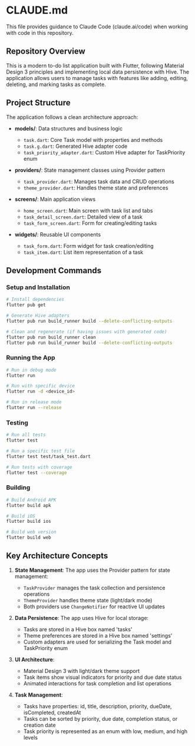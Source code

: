 # CLAUDE.md

This file provides guidance to Claude Code (claude.ai/code) when working with code in this repository.

## Repository Overview

This is a modern to-do list application built with Flutter, following Material Design 3 principles and implementing local data persistence with Hive. The application allows users to manage tasks with features like adding, editing, deleting, and marking tasks as complete.

## Project Structure

The application follows a clean architecture approach:

- **models/**: Data structures and business logic
  - `task.dart`: Core Task model with properties and methods
  - `task.g.dart`: Generated Hive adapter code
  - `task_priority_adapter.dart`: Custom Hive adapter for TaskPriority enum

- **providers/**: State management classes using Provider pattern
  - `task_provider.dart`: Manages task data and CRUD operations
  - `theme_provider.dart`: Handles theme state and preferences

- **screens/**: Main application views
  - `home_screen.dart`: Main screen with task list and tabs
  - `task_detail_screen.dart`: Detailed view of a task
  - `task_form_screen.dart`: Form for creating/editing tasks

- **widgets/**: Reusable UI components
  - `task_form.dart`: Form widget for task creation/editing
  - `task_item.dart`: List item representation of a task

## Development Commands

### Setup and Installation

```bash
# Install dependencies
flutter pub get

# Generate Hive adapters
flutter pub run build_runner build --delete-conflicting-outputs

# Clean and regenerate (if having issues with generated code)
flutter pub run build_runner clean
flutter pub run build_runner build --delete-conflicting-outputs
```

### Running the App

```bash
# Run in debug mode
flutter run

# Run with specific device
flutter run -d <device_id>

# Run in release mode
flutter run --release
```

### Testing

```bash
# Run all tests
flutter test

# Run a specific test file
flutter test test/task_test.dart

# Run tests with coverage
flutter test --coverage
```

### Building

```bash
# Build Android APK
flutter build apk

# Build iOS
flutter build ios

# Build web version
flutter build web
```

## Key Architecture Concepts

1. **State Management**: The app uses the Provider pattern for state management:
   - `TaskProvider` manages the task collection and persistence operations
   - `ThemeProvider` handles theme state (light/dark mode)
   - Both providers use `ChangeNotifier` for reactive UI updates

2. **Data Persistence**: The app uses Hive for local storage:
   - Tasks are stored in a Hive box named 'tasks'
   - Theme preferences are stored in a Hive box named 'settings'
   - Custom adapters are used for serializing the Task model and TaskPriority enum

3. **UI Architecture**: 
   - Material Design 3 with light/dark theme support
   - Task items show visual indicators for priority and due date status
   - Animated interactions for task completion and list operations

4. **Task Management**:
   - Tasks have properties: id, title, description, priority, dueDate, isCompleted, createdAt
   - Tasks can be sorted by priority, due date, completion status, or creation date
   - Task priority is represented as an enum with low, medium, and high levels